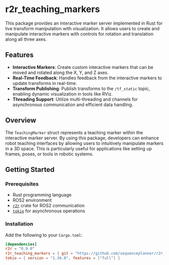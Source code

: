 # r2r_teaching_markers

This package provides an interactive marker server implemented in Rust for live transform manipulation with visualization. It allows users to create and manipulate interactive markers with controls for rotation and translation along all three axes.

## Features

- **Interactive Markers**: Create custom interactive markers that can be moved and rotated along the X, Y, and Z axes.
- **Real-Time Feedback**: Handles feedback from the interactive markers to update transforms in real-time.
- **Transform Publishing**: Publish transforms to the `/tf_static` topic, enabling dynamic visualization in tools like RViz.
- **Threading Support**: Utilize multi-threading and channels for asynchronous communication and efficient data handling.

## Overview

The `TeachingMarker` struct represents a teaching marker within the interactive marker server. By using this package, developers can enhance robot teaching interfaces by allowing users to intuitively manipulate markers in a 3D space. This is particularly useful for applications like setting up frames, poses, or tools in robotic systems.

## Getting Started

### Prerequisites

- Rust programming language
- ROS2 environment
- [`r2r`](https://crates.io/crates/r2r) crate for ROS2 communication
- [`tokio`](https://crates.io/crates/tokio) for asynchronous operations

### Installation

Add the following to your `Cargo.toml`:

```toml
[dependencies]
r2r = "0.9.0"
r2r_teaching_markers = { git = "https://github.com/sequenceplanner/r2r_teaching_markers", tag = "v0.0.1" }
tokio = { version = "1.36.0", features = ["full"] }

```